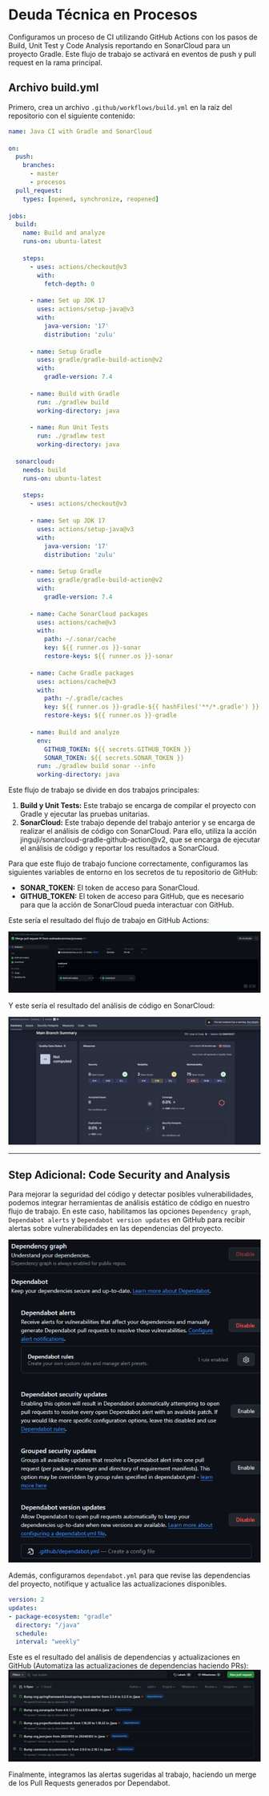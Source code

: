 # Deuda Técnica en Procesos

Configuramos un proceso de CI utilizando GitHub Actions con los pasos de Build, Unit Test y Code Analysis reportando en SonarCloud para un proyecto Gradle.
Este flujo de trabajo se activará en eventos de push y pull request en la rama principal.

## Archivo build.yml

Primero, crea un archivo `.github/workflows/build.yml` en la raíz del repositorio con el siguiente contenido:

```yaml
name: Java CI with Gradle and SonarCloud

on:
  push:
    branches:
      - master
      - procesos
  pull_request:
    types: [opened, synchronize, reopened]

jobs:
  build:
    name: Build and analyze
    runs-on: ubuntu-latest

    steps:
      - uses: actions/checkout@v3
        with:
          fetch-depth: 0

      - name: Set up JDK 17
        uses: actions/setup-java@v3
        with:
          java-version: '17'
          distribution: 'zulu'

      - name: Setup Gradle
        uses: gradle/gradle-build-action@v2
        with:
          gradle-version: 7.4

      - name: Build with Gradle
        run: ./gradlew build
        working-directory: java

      - name: Run Unit Tests
        run: ./gradlew test
        working-directory: java

  sonarcloud:
    needs: build
    runs-on: ubuntu-latest

    steps:
      - uses: actions/checkout@v3

      - name: Set up JDK 17
        uses: actions/setup-java@v3
        with:
          java-version: '17'
          distribution: 'zulu'

      - name: Setup Gradle
        uses: gradle/gradle-build-action@v2
        with:
          gradle-version: 7.4

      - name: Cache SonarCloud packages
        uses: actions/cache@v3
        with:
          path: ~/.sonar/cache
          key: ${{ runner.os }}-sonar
          restore-keys: ${{ runner.os }}-sonar

      - name: Cache Gradle packages
        uses: actions/cache@v3
        with:
          path: ~/.gradle/caches
          key: ${{ runner.os }}-gradle-${{ hashFiles('**/*.gradle') }}
          restore-keys: ${{ runner.os }}-gradle

      - name: Build and analyze
        env:
          GITHUB_TOKEN: ${{ secrets.GITHUB_TOKEN }}
          SONAR_TOKEN: ${{ secrets.SONAR_TOKEN }}
        run: ./gradlew build sonar --info
        working-directory: java
```

Este flujo de trabajo se divide en dos trabajos principales:

1. **Build y Unit Tests:** Este trabajo se encarga de compilar el proyecto con Gradle y ejecutar las pruebas unitarias.
2. **SonarCloud:** Este trabajo depende del trabajo anterior y se encarga de realizar el análisis de código con SonarCloud. 
Para ello, utiliza la acción jinguji/sonarcloud-gradle-github-action@v2, que se encarga de ejecutar el análisis de código y reportar los resultados a SonarCloud.


Para que este flujo de trabajo funcione correctamente, configuramos las siguientes variables de entorno en los secretos de tu repositorio de GitHub:

- **SONAR_TOKEN:** El token de acceso para SonarCloud.
- **GITHUB_TOKEN:** El token de acceso para GitHub, que es necesario para que la acción de SonarCloud pueda interactuar con GitHub.

Este sería el resultado del flujo de trabajo en GitHub Actions:

![GitHub Actions](multimedia/procesos/github-actions.png)


Y este sería el resultado del análisis de código en SonarCloud:

![SonarCloud](multimedia/procesos/sonarcloud.png)

---
## Step Adicional: Code Security and Analysis

Para mejorar la seguridad del código y detectar posibles vulnerabilidades, podemos integrar herramientas de análisis estático de código en nuestro flujo de trabajo.
En este caso, habilitamos las opciones `Dependency graph`, `Dependabot alerts` y `Dependabot version updates` en GitHub para recibir alertas sobre vulnerabilidades en las dependencias del proyecto.

![Code Security](multimedia/procesos/sec.png)

Además, configuramos `dependabot.yml` para que revise las dependencias del proyecto, notifique y actualice las actualizaciones disponibles.

```yaml
version: 2
updates:
- package-ecosystem: "gradle"
  directory: "/java"
  schedule:
  interval: "weekly"
```

Este es el resultado del análisis de dependencias y actualizaciones en GitHub (Automatiza las actualizaciones de dependencias haciendo PRs):
![Dependabot](multimedia/procesos/dependabot.png)

Finalmente, integramos las alertas sugeridas al trabajo, haciendo un merge de los Pull Requests generados por Dependabot.
